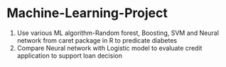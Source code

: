 # Machine-Learning-Project

1. Use various ML algorithm-Random forest, Boosting, SVM and Neural network from caret package in R to predicate diabetes 
2. Compare Neural network with Logistic model to evaluate credit application to support loan decision
